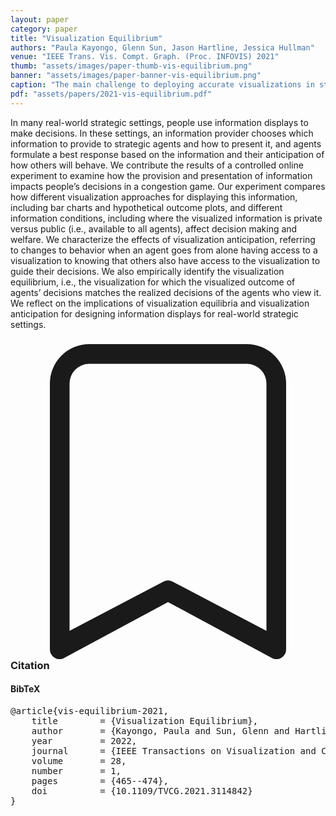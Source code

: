 ```yaml
---
layout: paper
category: paper
title: "Visualization Equilibrium"
authors: "Paula Kayongo, Glenn Sun, Jason Hartline, Jessica Hullman"
venue: "IEEE Trans. Vis. Compt. Graph. (Proc. INFOVIS) 2021"
thumb: "assets/images/paper-thumb-vis-equilibrium.png"
banner: "assets/images/paper-banner-vis-equilibrium.png"
caption: "The main challenge to deploying accurate visualizations in strategic environments occurs when there are feedback-induced distributional shifts. To address this challenge we introduce a new solution concept the visualization equilibrium. At the equilibrium, visualizations account for behavioral reactions making them accurate for the distributions they induce."
pdf: "assets/papers/2021-vis-equilibrium.pdf"
---
```


<!-- abstract -->

In many real-world strategic settings, people use information displays to make decisions. In these settings, an information provider chooses which information to provide to strategic agents and how to present it, and agents formulate a best response based on the information and their anticipation of how others will behave. We contribute the results of a controlled online experiment to examine how the provision and presentation of information impacts people’s decisions in a congestion game. Our experiment compares how different visualization approaches for displaying this information, including bar charts and hypothetical outcome plots, and different information conditions, including where the visualized information is private versus public (i.e., available to all agents), affect decision making and welfare. We characterize the effects of visualization anticipation, referring to changes to behavior when an agent goes from alone having access to a visualization to knowing that others also have access to the visualization to guide their decisions. We also empirically identify the visualization equilibrium, i.e., the visualization for which the visualized outcome of agents’ decisions matches the realized decisions of the agents who view it. We reflect on the implications of visualization equilibria and visualization anticipation for designing information displays for real-world strategic settings.

<h3><svg xmlns="http://www.w3.org/2000/svg" fill="currentColor" class="bi bi-bookmark" viewBox="0 0 16 16">
  <path d="M2 2a2 2 0 0 1 2-2h8a2 2 0 0 1 2 2v13.5a.5.5 0 0 1-.777.416L8 13.101l-5.223 2.815A.5.5 0 0 1 2 15.5V2zm2-1a1 1 0 0 0-1 1v12.566l4.723-2.482a.5.5 0 0 1 .554 0L13 14.566V2a1 1 0 0 0-1-1H4z"/>
</svg> Citation</h3>
<div class="bibtex">
<!-- bibtex -->
<h4>BibTeX</h4>
<pre>
@article{vis-equilibrium-2021,
	title        = {Visualization Equilibrium},
	author       = {Kayongo, Paula and Sun, Glenn and Hartline, Jason and Hullman, Jessica},
	year         = 2022,
	journal      = {IEEE Transactions on Visualization and Computer Graphics},
	volume       = 28,
	number       = 1,
	pages        = {465--474},
	doi          = {10.1109/TVCG.2021.3114842}
}
</pre>
</div>
